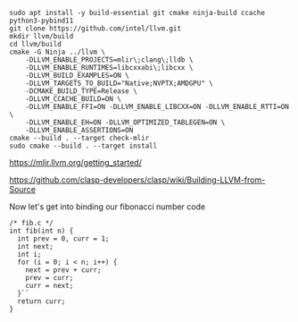 ```
sudo apt install -y build-essential git cmake ninja-build ccache python3-pybind11
git clone https://github.com/intel/llvm.git
mkdir llvm/build
cd llvm/build
cmake -G Ninja ../llvm \
    -DLLVM_ENABLE_PROJECTS=mlir\;clang\;lldb \
    -DLLVM_ENABLE_RUNTIMES=libcxxabi\;libcxx \
    -DLLVM_BUILD_EXAMPLES=ON \
    -DLLVM_TARGETS_TO_BUILD="Native;NVPTX;AMDGPU" \
    -DCMAKE_BUILD_TYPE=Release \
    -DLLVM_CCACHE_BUILD=ON \
    -DLLVM_ENABLE_FFI=ON -DLLVM_ENABLE_LIBCXX=ON -DLLVM_ENABLE_RTTI=ON \
    -DLLVM_ENABLE_EH=ON -DLLVM_OPTIMIZED_TABLEGEN=ON \
    -DLLVM_ENABLE_ASSERTIONS=ON
cmake --build . --target check-mlir
sudo cmake --build . --target install
```

https://mlir.llvm.org/getting_started/

https://github.com/clasp-developers/clasp/wiki/Building-LLVM-from-Source



Now let's get into binding our fibonacci number code

```
/* fib.c */
int fib(int n) {
  int prev = 0, curr = 1;
  int next; 
  int i; 
  for (i = 0; i < n; i++) {
    next = prev + curr;
    prev = curr;
    curr = next; 
  }``
  return curr;
}
```



